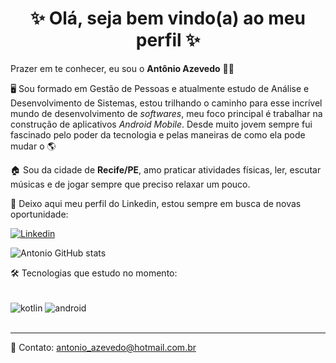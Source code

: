 <h1 align="center">✨ Olá, seja bem vindo(a) ao meu perfil ✨</h1>

Prazer em te conhecer, eu sou o <strong>Antônio Azevedo</strong> 🙋‍♂️

🖥️ Sou formado em Gestão de Pessoas e atualmente estudo de Análise e Desenvolvimento de Sistemas, estou trilhando o caminho para esse incrível mundo de desenvolvimento de *softwares*, meu foco principal é trabalhar na construção de aplicativos *Android Mobile*.
Desde muito jovem sempre fui fascinado pelo poder da tecnologia e pelas maneiras de como ela pode mudar o 🌎 


🏠 Sou da cidade de <strong>Recife/PE</strong>, amo praticar atividades físicas, ler, escutar músicas e de jogar sempre que preciso relaxar um pouco.

🔽 Deixo aqui meu perfil do Linkedin, estou sempre em busca de novas oportunidade:

[![Linkedin](https://img.shields.io/badge/LinkedIn-0077B5?style=for-the-badge&logo=linkedin&logoColor=white)](https://www.linkedin.com/in/ant%C3%B4nio-azevedo-b72112114/)

![Antonio GitHub stats](https://github-readme-stats.vercel.app/api?username=DevAntonioAzevedo&show_icons=true&theme=radical)

🛠️ Tecnologias que estudo no momento:
<div style="display: inline_block"><br>
  <img align="center" alt="kotlin" src="https://img.shields.io/badge/Kotlin-0095D5?&style=for-the-badge&logo=kotlin&logoColor=white" />
  <img align="center" alt="android" src="https://img.shields.io/badge/Android-3DDC84?style=for-the-badge&logo=android&logoColor=white" />
</div><br><hr>

📧 Contato: antonio_azevedo@hotmail.com.br
